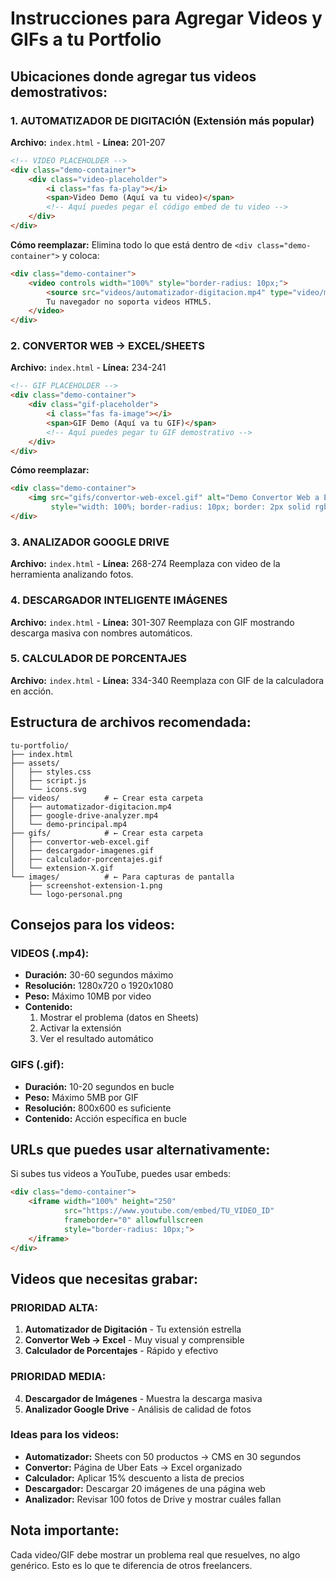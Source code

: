 # Instrucciones para Agregar Videos y GIFs a tu Portfolio

## Ubicaciones donde agregar tus videos demostrativos:

### 1. AUTOMATIZADOR DE DIGITACIÓN (Extensión más popular)
**Archivo:** `index.html` - **Línea:** 201-207
```html
<!-- VIDEO PLACEHOLDER -->
<div class="demo-container">
    <div class="video-placeholder">
        <i class="fas fa-play"></i>
        <span>Video Demo (Aquí va tu video)</span>
        <!-- Aquí puedes pegar el código embed de tu video -->
    </div>
</div>
```

**Cómo reemplazar:**
Elimina todo lo que está dentro de `<div class="demo-container">` y coloca:
```html
<div class="demo-container">
    <video controls width="100%" style="border-radius: 10px;">
        <source src="videos/automatizador-digitacion.mp4" type="video/mp4">
        Tu navegador no soporta videos HTML5.
    </video>
</div>
```

### 2. CONVERTOR WEB → EXCEL/SHEETS
**Archivo:** `index.html` - **Línea:** 234-241
```html
<!-- GIF PLACEHOLDER -->
<div class="demo-container">
    <div class="gif-placeholder">
        <i class="fas fa-image"></i>
        <span>GIF Demo (Aquí va tu GIF)</span>
        <!-- Aquí puedes pegar tu GIF demostrativo -->
    </div>
</div>
```

**Cómo reemplazar:**
```html
<div class="demo-container">
    <img src="gifs/convertor-web-excel.gif" alt="Demo Convertor Web a Excel" 
         style="width: 100%; border-radius: 10px; border: 2px solid rgba(255,215,0,0.3);">
</div>
```

### 3. ANALIZADOR GOOGLE DRIVE
**Archivo:** `index.html` - **Línea:** 268-274
Reemplaza con video de la herramienta analizando fotos.

### 4. DESCARGADOR INTELIGENTE IMÁGENES
**Archivo:** `index.html` - **Línea:** 301-307
Reemplaza con GIF mostrando descarga masiva con nombres automáticos.

### 5. CALCULADOR DE PORCENTAJES
**Archivo:** `index.html` - **Línea:** 334-340
Reemplaza con GIF de la calculadora en acción.

## Estructura de archivos recomendada:

```
tu-portfolio/
├── index.html
├── assets/
│   ├── styles.css
│   ├── script.js
│   └── icons.svg
├── videos/          # ← Crear esta carpeta
│   ├── automatizador-digitacion.mp4
│   ├── google-drive-analyzer.mp4
│   └── demo-principal.mp4
├── gifs/            # ← Crear esta carpeta
│   ├── convertor-web-excel.gif
│   ├── descargador-imagenes.gif
│   ├── calculador-porcentajes.gif
│   └── extension-X.gif
└── images/          # ← Para capturas de pantalla
    ├── screenshot-extension-1.png
    └── logo-personal.png
```

## Consejos para los videos:

### VIDEOS (.mp4):
- **Duración:** 30-60 segundos máximo
- **Resolución:** 1280x720 o 1920x1080
- **Peso:** Máximo 10MB por video
- **Contenido:** 
  1. Mostrar el problema (datos en Sheets)
  2. Activar la extensión
  3. Ver el resultado automático

### GIFS (.gif):
- **Duración:** 10-20 segundos en bucle
- **Peso:** Máximo 5MB por GIF  
- **Resolución:** 800x600 es suficiente
- **Contenido:** Acción específica en bucle

## URLs que puedes usar alternativamente:

Si subes tus videos a YouTube, puedes usar embeds:
```html
<div class="demo-container">
    <iframe width="100%" height="250" 
            src="https://www.youtube.com/embed/TU_VIDEO_ID" 
            frameborder="0" allowfullscreen 
            style="border-radius: 10px;">
    </iframe>
</div>
```

## Videos que necesitas grabar:

### PRIORIDAD ALTA:
1. **Automatizador de Digitación** - Tu extensión estrella
2. **Convertor Web → Excel** - Muy visual y comprensible
3. **Calculador de Porcentajes** - Rápido y efectivo

### PRIORIDAD MEDIA:
4. **Descargador de Imágenes** - Muestra la descarga masiva
5. **Analizador Google Drive** - Análisis de calidad de fotos

### Ideas para los videos:
- **Automatizador:** Sheets con 50 productos → CMS en 30 segundos
- **Convertor:** Página de Uber Eats → Excel organizado  
- **Calculador:** Aplicar 15% descuento a lista de precios
- **Descargador:** Descargar 20 imágenes de una página web
- **Analizador:** Revisar 100 fotos de Drive y mostrar cuáles fallan

## Nota importante:
Cada video/GIF debe mostrar un problema real que resuelves, no algo genérico. Esto es lo que te diferencia de otros freelancers.
